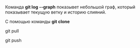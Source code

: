 Команда **git log --graph** показывет небольшой граф, который показывает текущую ветку и историю слияний.

С помощью команды **git clone**

git pull

git push
